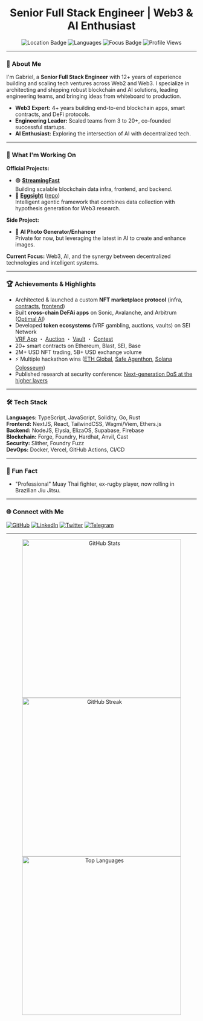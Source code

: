 <!-- Profile README for Gabriel Cartier -->
<h1 align="center">Senior Full Stack Engineer | Web3 & AI Enthusiast</h1>
<p align="center">
  <img src="https://img.shields.io/badge/Location-Bangkok%2C%20Thailand-blue?style=flat-square" alt="Location Badge"/>
  <img src="https://img.shields.io/badge/Languages-English%20%7C%20Français-yellow?style=flat-square" alt="Languages"/>
  <img src="https://img.shields.io/badge/Focus-Web3%20%26%20AI-purple?style=flat-square" alt="Focus Badge"/>
  <img src="https://komarev.com/ghpvc/?username=GabrielCartier&style=flat-square" alt="Profile Views"/>
</p>

---

### 👋 About Me

I'm Gabriel, a **Senior Full Stack Engineer** with 12+ years of experience building and scaling tech ventures across Web2 and Web3. I specialize in architecting and shipping robust blockchain and AI solutions, leading engineering teams, and bringing ideas from whiteboard to production.

- **Web3 Expert:** 4+ years building end-to-end blockchain apps, smart contracts, and DeFi protocols.
- **Engineering Leader:** Scaled teams from 3 to 20+, co-founded successful startups.
- **AI Enthusiast:** Exploring the intersection of AI with decentralized tech.

---

### 🚀 What I'm Working On

**Official Projects:**
- 🟢 **[StreamingFast](https://github.com/streamingfast)**  
  Building scalable blockchain data infra, frontend, and backend.
- 🥚 **[Eggsight](https://www.eggsight.xyz/)** ([repo](https://github.com/bork-research-institute/bork-tools))  
  Intelligent agentic framework that combines data collection with hypothesis generation for Web3 research.

**Side Project:**
- 🤖 **AI Photo Generator/Enhancer**  
  Private for now, but leveraging the latest in AI to create and enhance images.

**Current Focus:** Web3, AI, and the synergy between decentralized technologies and intelligent systems.

---

### 🏆 Achievements & Highlights

- Architected & launched a custom **NFT marketplace protocol** (infra, [contracts](https://github.com/echonft/echo-contracts), [frontend](https://github.com/echonft/echo))
- Built **cross-chain DeFAi apps** on Sonic, Avalanche, and Arbitrum ([Optimal AI](https://optimal-ai-deployment.vercel.app/))
- Developed **token ecosystems** (VRF gambling, auctions, vaults) on SEI Network  
  [VRF App](https://www.battlechips.xyz/) ・ [Auction](https://www.chipspromotions.xyz/) ・ [Vault](https://www.chipstrust.xyz/) ・ [Contest](https://www.chipsroyale.xyz/)
- 20+ smart contracts on Ethereum, Blast, SEI, Base
- 2M+ USD NFT trading, 5B+ USD exchange volume
- ⚡️ Multiple hackathon wins ([ETH Global](https://ethglobal.com/showcase/aroha-8g7cw), [Safe Agenthon](https://devfolio.co/projects/optimalai-9d1b), [Solana Colosseum](https://arena.colosseum.org/projects/explore/eggsight-1))
- Published research at security conference: [Next-generation DoS at the higher layers](https://www.researchgate.net/publication/278410454_Next-generation_DoS_at_the_higher_layers_A_study_of_SMTP_flooding)

---

### 🛠️ Tech Stack

**Languages:** TypeScript, JavaScript, Solidity, Go, Rust  
**Frontend:** NextJS, React, TailwindCSS, Wagmi/Viem, Ethers.js  
**Backend:** NodeJS, Elysia, ElizaOS, Supabase, Firebase  
**Blockchain:** Forge, Foundry, Hardhat, Anvil, Cast  
**Security:** Slither, Foundry Fuzz  
**DevOps:** Docker, Vercel, GitHub Actions, CI/CD  

---

### 🥋 Fun Fact

- "Professional" Muay Thai fighter, ex-rugby player, now rolling in Brazilian Jiu Jitsu.

---

### 🌐 Connect with Me

[![GitHub](https://img.shields.io/badge/GitHub-GabrielCartier-181717?style=flat-square&logo=github)](https://github.com/GabrielCartier)
[![LinkedIn](https://img.shields.io/badge/LinkedIn-gabrielcartier-blue?style=flat-square&logo=linkedin)](https://www.linkedin.com/in/gabrielcartier/)
[![Twitter](https://img.shields.io/badge/Twitter-0xGabey-1DA1F2?style=flat-square&logo=twitter)](https://x.com/0xGabey)
[![Telegram](https://img.shields.io/badge/Telegram-gabeyc-26A5E4?style=flat-square&logo=telegram)](http://t.me/gabeyc)

---

<p align="center">
  <img src="https://github-readme-stats.vercel.app/api?username=GabrielCartier&show_icons=true&theme=radical" alt="GitHub Stats" width="420"/>
  <img src="https://github-readme-streak-stats.herokuapp.com/?user=GabrielCartier&theme=radical" alt="GitHub Streak" width="420"/>
  <br/>
  <img src="https://github-readme-stats.vercel.app/api/top-langs/?username=GabrielCartier&layout=compact&theme=radical" alt="Top Languages" width="420"/>
</p>
